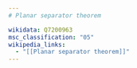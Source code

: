 ```yaml
---
# Planar separator theorem

wikidata: Q7200963
msc_classification: "05"
wikipedia_links:
  - "[[Planar separator theorem]]"
---
```

